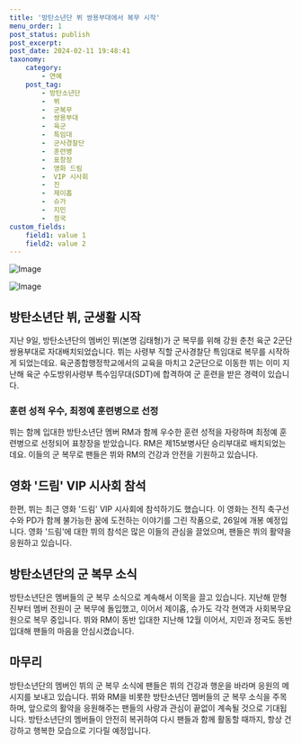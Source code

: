 ```yaml
---
title: '방탄소년단 뷔 쌍용부대에서 복무 시작'
menu_order: 1
post_status: publish
post_excerpt: 
post_date: 2024-02-11 19:48:41
taxonomy:
    category:
        - 연예
    post_tag:
        - 방탄소년단
        -  뷔
        -  군복무
        -  쌍용부대
        -  육군
        -  특임대
        -  군사경찰단
        -  훈련병
        -  표창장
        -  영화 드림
        -  VIP 시사회
        -  진
        -  제이홉
        -  슈가
        -  지민
        -  정국
custom_fields:
    field1: value 1
    field2: value 2
---
```


![Image](https://mimgnews.pstatic.net/image/108/2024/02/10/0003214163_001_20240210165001252.jpg?type=w540)

![Image](https://ssl.pstatic.net/mimgnews/image/108/2024/02/10/0003214163_002_20240210165001335.jpg?type=w540)

## 방탄소년단 뷔, 군생활 시작
지난 9일, 방탄소년단의 멤버인 뷔(본명 김태형)가 군 복무를 위해 강원 춘천 육군 2군단 쌍용부대로 자대배치되었습니다. 뷔는 사령부 직할 군사경찰단 특임대로 복무를 시작하게 되었는데요. 육군종합행정학교에서의 교육을 마치고 2군단으로 이동한 뷔는 이미 지난해 육군 수도방위사령부 특수임무대(SDT)에 합격하여 군 훈련을 받은 경력이 있습니다.
### 훈련 성적 우수, 최정예 훈련병으로 선정
뷔는 함께 입대한 방탄소년단 멤버 RM과 함께 우수한 훈련 성적을 자랑하며 최정예 훈련병으로 선정되어 표창장을 받았습니다. RM은 제15보병사단 승리부대로 배치되었는데요. 이들의 군 복무로 팬들은 뷔와 RM의 건강과 안전을 기원하고 있습니다.
## 영화 '드림' VIP 시사회 참석
한편, 뷔는 최근 영화 '드림' VIP 시사회에 참석하기도 했습니다. 이 영화는 전직 축구선수와 PD가 함께 불가능한 꿈에 도전하는 이야기를 그린 작품으로, 26일에 개봉 예정입니다. 영화 '드림'에 대한 뷔의 참석은 많은 이들의 관심을 끌었으며, 팬들은 뷔의 활약을 응원하고 있습니다.
## 방탄소년단의 군 복무 소식
방탄소년단은 멤버들의 군 복무 소식으로 계속해서 이목을 끌고 있습니다. 지난해 맏형 진부터 멤버 전원이 군 복무에 돌입했고, 이어서 제이홉, 슈가도 각각 현역과 사회복무요원으로 복무 중입니다. 뷔와 RM이 동반 입대한 지난해 12월 이어서, 지민과 정국도 동반 입대해 팬들의 마음을 안심시켰습니다.
## 마무리
방탄소년단의 멤버인 뷔의 군 복무 소식에 팬들은 뷔의 건강과 행운을 바라며 응원의 메시지를 보내고 있습니다. 뷔와 RM을 비롯한 방탄소년단 멤버들의 군 복무 소식을 주목하며, 앞으로의 활약을 응원해주는 팬들의 사랑과 관심이 끝없이 계속될 것으로 기대됩니다. 방탄소년단의 멤버들이 안전히 복귀하여 다시 팬들과 함께 활동할 때까지, 항상 건강하고 행복한 모습으로 기다릴 예정입니다.

